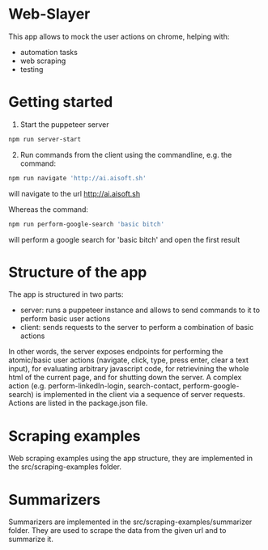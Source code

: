 
# Web-Slayer
This app allows to mock the user actions on chrome, helping with:
- automation tasks
- web scraping
- testing

# Getting started

1. Start the puppeteer server 
```bash
npm run server-start
```

2. Run commands from the client using the commandline, e.g.
the command:
```bash
npm run navigate 'http://ai.aisoft.sh'
```
will navigate to the url http://ai.aisoft.sh

Whereas the command:
```bash
npm run perform-google-search 'basic bitch'
```
will perform a google search for 'basic bitch' and open the first result

# Structure of the app

The app is structured in two parts:
- server: runs a puppeteer instance and allows to send commands to it to perform basic user actions 
- client: sends requests to the server to perform a combination of basic actions

In other words, the server exposes endpoints for performing the atomic/basic user actions (navigate, click, type, press enter, clear a text input), for evaluating arbitrary javascript code, for retrievining the whole html of the current page, and for shutting down the server.
A complex action (e.g. perform-linkedIn-login, search-contact, perform-google-search) is implemented in the client via a sequence of server requests. Actions are listed in the package.json file.

# Scraping examples

Web scraping examples using the app structure, they are implemented in the src/scraping-examples folder.

# Summarizers

Summarizers are implemented in the src/scraping-examples/summarizer folder. They are used to scrape the data from the given url and to summarize it.